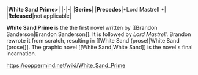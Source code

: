 |**White Sand Prime>**|
|-|-|
|**Series**|
|**Precedes**|*Lord Mastrell *|
|**Released**|not applicable|

**White Sand Prime** is the the first novel written by [[Brandon Sanderson\|Brandon Sanderson]]. It is followed by *Lord Mastrell*. Brandon rewrote it from scratch, resulting in [[White Sand (prose)\|White Sand (prose)]]. The graphic novel [[White Sand\|White Sand]] is the novel's final incarnation.



https://coppermind.net/wiki/White_Sand_Prime